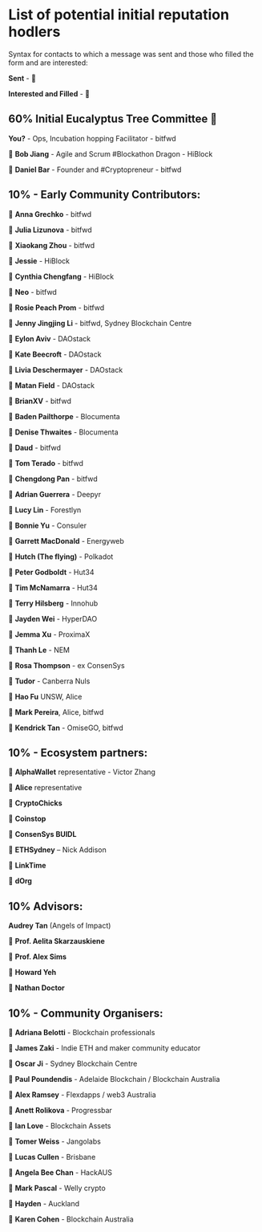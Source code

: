 # List of potential initial reputation hodlers

Syntax for contacts to which a message was sent and those who filled the form and are interested:

**Sent** -  📧

**Interested and Filled** - 🥳




## 60% Initial Eucalyptus Tree Committee 🍃

**You?** - Ops, Incubation hopping Facilitator - bitfwd

📧 **Bob Jiang** - Agile and Scrum #Blockathon Dragon - HiBlock

📧 **Daniel Bar** - Founder and #Cryptopreneur - bitfwd


## 10% - Early Community Contributors:

📧 **Anna Grechko** - bitfwd

📧 **Julia Lizunova** - bitfwd

🥳 **Xiaokang Zhou** - bitfwd

📧 **Jessie** - HiBlock

📧 **Cynthia Chengfang** - HiBlock

📧 **Neo** - bitfwd

📧 **Rosie Peach Prom** - bitfwd

🥳 **Jenny Jingjing Li** - bitfwd, Sydney Blockchain Centre

📧 **Eylon Aviv** - DAOstack

📧 **Kate Beecroft** - DAOstack

🥳 **Livia Deschermayer** - DAOstack

🥳 **Matan Field** - DAOstack

🥳 **BrianXV** - bitfwd

📧 **Baden Pailthorpe** - Blocumenta

🥳 **Denise Thwaites** - Blocumenta

📧 **Daud** - bitfwd

📧 **Tom Terado** - bitfwd

🥳 **Chengdong Pan** - bitfwd

🥳 **Adrian Guerrera**  - Deepyr

📧 **Lucy Lin** - Forestlyn

📧 **Bonnie Yu** - Consuler

🥳 **Garrett MacDonald** - Energyweb

📧 **Hutch (The flying)** - Polkadot

📧 **Peter Godboldt** - Hut34

📧 **Tim McNamarra** - Hut34

📧 **Terry Hilsberg** - Innohub

📧 **Jayden Wei** - HyperDAO

📧 **Jemma Xu** - ProximaX

📧 **Thanh Le** - NEM

📧 **Rosa Thompson** - ex ConsenSys

🥳 **Tudor** - Canberra Nuls

🥳 **Hao Fu** UNSW, Alice

📧 **Mark Pereira**, Alice, bitfwd

🥳 **Kendrick Tan** - OmiseGO, bitfwd

## 10% - Ecosystem partners:

🥳 **AlphaWallet** representative - Victor Zhang

📧 **Alice** representative

📧 **CryptoChicks**

📧 **Coinstop**

📧 **ConsenSys BUIDL**

🥳 **ETHSydney** – Nick Addison

📧 **LinkTime**

🥳 **dOrg**


## 10% Advisors:

**Audrey Tan** (Angels of Impact)

📧 **Prof. Aelita Skarzauskiene**

📧 **Prof. Alex Sims**

📧 **Howard Yeh**

📧 **Nathan Doctor**

## 10% - Community Organisers:

📧 **Adriana Belotti** - Blockchain professionals

📧 **James Zaki** - Indie ETH and maker community educator

🥳 **Oscar Ji** - Sydney Blockchain Centre

📧 **Paul Poundendis** - Adelaide Blockchain / Blockchain Australia

📧 **Alex Ramsey** - Flexdapps / web3 Australia

🥳 **Anett Rolikova** - Progressbar

📧 **Ian Love** - Blockchain Assets

📧 **Tomer Weiss** - Jangolabs

📧 **Lucas Cullen** - Brisbane

📧 **Angela Bee Chan**  - HackAUS

📧 **Mark Pascal** - Welly crypto

🥳 **Hayden** - Auckland

📧 **Karen Cohen** - Blockchain Australia

